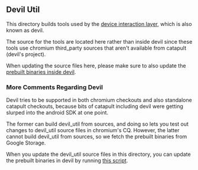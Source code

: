 ## Devil Util

This directory builds tools used by the
[device interaction layer](https://chromium.googlesource.com/catapult/+/HEAD/devil/README.md),
which is also known as devil.

The source for the tools are located here rather than inside devil since these
tools use chromium third_party sources that aren't available from catapult
(devil's project).

When updating the source files here, please make sure to also update the
[prebuilt binaries inside devil](https://chromium.googlesource.com/catapult/+/HEAD/devil/devil/devil_dependencies.json).


### More Comments Regarding Devil

Devil tries to be supported in both chromium checkouts and also standalone
catapult checkouts, because bits of catapult including devil were getting
slurped into the android SDK at one point.

The former can build devil_util from sources, and doing so lets you test out
changes to devil_util source files in chromium's CQ. However, the latter cannot
build devil_util from sources, so we fetch the prebuilt binaries from
Google Storage.

When you update the devil_util source files in this directory, you can update
the prebuilt binaries in devil by running
[this script](https://chromium.googlesource.com/catapult/+/HEAD/devil/devil/utils/update_dependencies.py).
